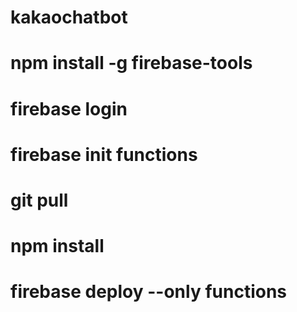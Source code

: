 # kakaochatbot

# npm install -g firebase-tools
# firebase login
# firebase init functions
# git pull
# npm install
# firebase deploy --only functions
